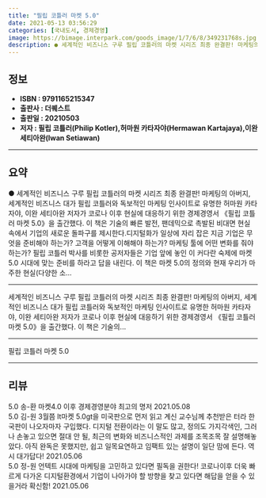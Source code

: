 ```yaml
---
title: "필립 코틀러 마켓 5.0"
date: 2021-05-13 03:56:29
categories: [국내도서, 경제경영]
image: https://bimage.interpark.com/goods_image/1/7/6/8/349231768s.jpg
description: ● 세계적인 비즈니스 구루 필립 코틀러의 마켓 시리즈 최종 완결판! 마케팅의 아버지, 세계적인 비즈니스 대가 필립 코틀러와 독보적인 마케팅 인사이트로 유명한 허마원 카타자야, 이완 세티아완 저자가 코로나 이후 현실에 대응하기 위한 경제경영서 《필립 코틀러 마켓 5.0》을 출간했다. 이
---
```


## **정보**

- **ISBN : 9791165215347**
- **출판사 : 더퀘스트**
- **출판일 : 20210503**
- **저자 : 필립 코틀러(Philip Kotler),허마원 카타자야(Hermawan Kartajaya),이완 세티아완(Iwan Setiawan)**

------



## **요약**

●  세계적인 비즈니스 구루 필립 코틀러의 마켓 시리즈 최종 완결판! 마케팅의 아버지, 세계적인 비즈니스 대가 필립 코틀러와 독보적인 마케팅 인사이트로 유명한 허마원 카타자야, 이완 세티아완 저자가 코로나 이후 현실에 대응하기 위한 경제경영서 《필립 코틀러 마켓 5.0》을 출간했다. 이 책은 기술의 빠른 발전, 팬데믹으로 촉발된 비대면 현실 속에서 기업의 새로운 돌파구를 제시한다.디지털화가 일상에 자리 잡은 지금 기업은 무엇을 준비해야 하는가? 고객을 어떻게 이해해야 하는가? 마케팅 툴에 어떤 변화를 줘야 하는가? 필립 코틀러 박사를 비롯한 공저자들은 기업 앞에 놓인 이 커다란 숙제에 마켓 5.0 시대에 맞는 준비를 하라고 답을 내린다. 이 책은 마켓 5.0의 정의와 현재 우리가 마주한 현실(다양한 소...

------

세계적인 비즈니스 구루 필립 코틀러의 마켓 시리즈 최종 완결판!
마케팅의 아버지, 세계적인 비즈니스 대가 필립 코틀러와 독보적인 마케팅 인사이트로 유명한 허마원 카타자야, 이완 세티아완 저자가 코로나 이후 현실에 대응하기 위한 경제경영서 《필립 코틀러 마켓 5.0》을 출간했다. 이 책은 기술의... 

------


필립 코틀러 마켓 5.0 

------


## **리뷰** 

5.0 송-환 마켓4.0 이후 경제경영분야 최고의 명저 2021.05.08 <br/>5.0 김-원 3월쯤 lt마켓 5.0gt을 미국판으로 먼저 읽고 계신 교수님께 추천받은 터라 한국판이 나오자마자 구입했다. 디지털 전환이라는 이 말도 많고, 정의도 가지각색인, 그러나 손놓고 있으면 절대 안 될, 최근의 변화와 비즈니스적인 과제를 조목조목 잘 설명해놓았다. 아직 완독은 못했지만, 쉽고 일목요연하고 임팩트 있는 설명이 일단 맘에 든다. 역시 대가답다! 2021.05.06 <br/>5.0 정-원 언텍트 시대에 마케팅을 고민하고 있다면 필독을 권한다! 코로나이후 더욱 빠르게 다가온 디지털환경에서 기업이 나아가야 할 방향을 찾고 있다면 해답을 얻을 수 있을거라 확신함! 2021.05.06 <br/>